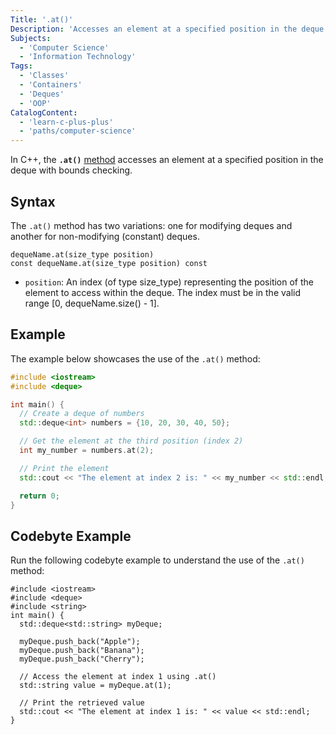 ```yaml
---
Title: '.at()'
Description: 'Accesses an element at a specified position in the deque with bounds checking.'
Subjects:
  - 'Computer Science'
  - 'Information Technology'
Tags:
  - 'Classes'
  - 'Containers'
  - 'Deques'
  - 'OOP'
CatalogContent:
  - 'learn-c-plus-plus'
  - 'paths/computer-science'
---
```


In C++, the **`.at()`** [method](https://www.codecademy.com/resources/docs/cpp/methods) accesses an element at a specified position in the deque with bounds checking.
## Syntax

The `.at()` method has two variations: one for modifying deques and another for non-modifying (constant) deques.

```pseudo
dequeName.at(size_type position)
const dequeName.at(size_type position) const
```
- `position`: An index (of type size_type) representing the  position of the element to access within the deque. The index must be in the valid range [0, dequeName.size() - 1].

## Example

The example below showcases the use of the `.at()` method:
```cpp
#include <iostream>
#include <deque>

int main() {
  // Create a deque of numbers
  std::deque<int> numbers = {10, 20, 30, 40, 50};

  // Get the element at the third position (index 2)
  int my_number = numbers.at(2);

  // Print the element
  std::cout << "The element at index 2 is: " << my_number << std::endl; // Prints 30

  return 0;
}
```

## Codebyte Example 

Run the following codebyte example to understand the use of the `.at()` method:

```codebyte/cpp
#include <iostream>
#include <deque>
#include <string>
int main() {
  std::deque<std::string> myDeque;

  myDeque.push_back("Apple");
  myDeque.push_back("Banana");
  myDeque.push_back("Cherry");

  // Access the element at index 1 using .at()
  std::string value = myDeque.at(1);

  // Print the retrieved value
  std::cout << "The element at index 1 is: " << value << std::endl;
}
```